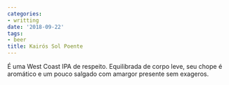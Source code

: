 ```yaml
---
categories:
- writting
date: '2018-09-22'
tags:
- beer
title: Kairós Sol Poente
---
```


É uma West Coast IPA de respeito. Equilibrada de corpo leve, seu chope é aromático e um pouco salgado com amargor presente sem exageros.

